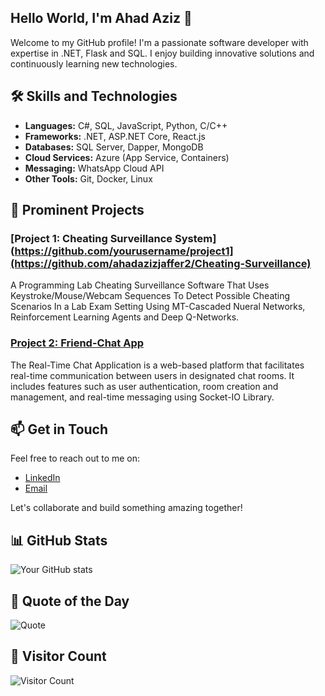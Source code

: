 ## Hello World, I'm Ahad Aziz 👋
Welcome to my GitHub profile! I'm a passionate software developer with expertise in .NET, Flask and SQL. I enjoy building innovative solutions and continuously learning new technologies.

<!--
**ahadazizjaffer2/ahadazizjaffer2** is a ✨ _special_ ✨ repository because its `README.md` (this file) appears on your GitHub profile.

Here are some ideas to get you started:

- 🔭 I’m currently working on ...
- 🌱 I’m currently learning ...
- 👯 I’m looking to collaborate on ...
- 🤔 I’m looking for help with ...
- 💬 Ask me about ...
- 📫 How to reach me: ...
- 😄 Pronouns: ...
- ⚡ Fun fact: ...
-->

## 🛠️ Skills and Technologies

- **Languages:** C#, SQL, JavaScript, Python, C/C++
- **Frameworks:** .NET, ASP.NET Core, React.js
- **Databases:** SQL Server, Dapper, MongoDB
- **Cloud Services:** Azure (App Service, Containers)
- **Messaging:** WhatsApp Cloud API
- **Other Tools:** Git, Docker, Linux


## 🚀 Prominent Projects

### [Project 1: Cheating Surveillance System](https://github.com/yourusername/project1](https://github.com/ahadazizjaffer2/Cheating-Surveillance)
A Programming Lab Cheating Surveillance Software That Uses Keystroke/Mouse/Webcam Sequences To Detect Possible Cheating Scenarios In a Lab Exam Setting Using MT-Cascaded Nueral Networks, Reinforcement Learning Agents and Deep Q-Networks.

### [Project 2: Friend-Chat App]([https://github.com/ahadazizjaffer2/project2](https://github.com/ahadazizjaffer2/FriendChat-App))
The Real-Time Chat Application is a web-based platform that facilitates real-time communication between users in designated chat rooms. It includes features such as user authentication, room creation and management, and real-time messaging using Socket-IO Library.


## 📫 Get in Touch

Feel free to reach out to me on:

- [LinkedIn](https://www.linkedin.com/in/ahadaziz)
- [Email](mailto:ahadaziz4@gmail.com)

Let's collaborate and build something amazing together!



## 📊 GitHub Stats

![Your GitHub stats](https://github-readme-stats.vercel.app/api?username=ahadazizjaffer2&show_icons=true&theme=radical)

## 📜 Quote of the Day

![Quote](https://github-readme-quotes.herokuapp.com/quote?theme=dracula)

## 👀 Visitor Count

![Visitor Count](https://visitor-badge.glitch.me/badge?page_id=ahadazizjaffer2.ahadazizjaffer2)

